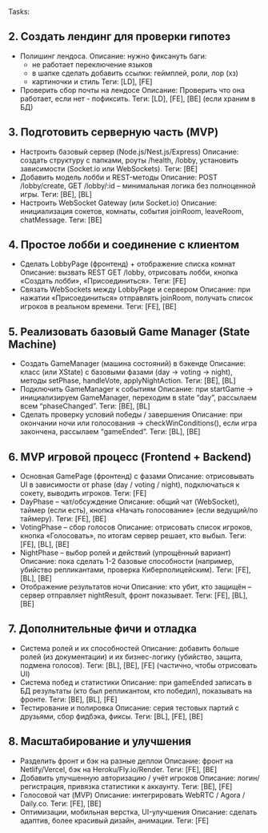 Tasks:

## 2. Создать лендинг для проверки гипотез

- Полишинг лендоса.
  Описание: нужно фиксануть баги: 
    - не работает переключение языков
    - в шапке сделать добавить ссылки: геймплей, роли, лор (хз)
    - картиночки и стиль
  Теги: [LD], [FE]
- Проверить сбор почты на лендосе
  Описание: Проверить что она работает, если нет - пофиксить. 
  Теги: [LD], [FE], [BE] (если храним в БД)

## 3. Подготовить серверную часть (MVP)

- Настроить базовый сервер (Node.js/Nest.js/Express)
  Описание: создать структуру с папками, роуты /health, /lobby, установить зависимости (Socket.io или WebSockets).
  Теги: [BE]
- Добавить модель лобби и REST-методы
  Описание: POST /lobby/create, GET /lobby/:id – минимальная логика без полноценной игры.
  Теги: [BE], [BL]
- Настроить WebSocket Gateway (или Socket.io)
  Описание: инициализация сокетов, комнаты, события joinRoom, leaveRoom, chatMessage.
  Теги: [BE]

## 4. Простое лобби и соединение с клиентом

- Сделать LobbyPage (фронтенд) + отображение списка комнат
  Описание: вызвать REST GET /lobby, отрисовать лобби, кнопка «Создать лобби», «Присоединиться».
  Теги: [FE]
- Связать WebSockets между LobbyPage и сервером
  Описание: при нажатии «Присоединиться» отправлять joinRoom, получать список игроков в реальном времени.
  Теги: [FE], [BE]

## 5. Реализовать базовый Game Manager (State Machine)

- Создать GameManager (машина состояний) в бэкенде
  Описание: класс (или XState) с базовыми фазами (day → voting → night), методы setPhase, handleVote, applyNightAction.
  Теги: [BE], [BL]
- Подключить GameManager к событиям
  Описание: при startGame → инициализируем GameManager, переходим в state “day”, рассылаем всем “phaseChanged”.
  Теги: [BE], [BL]
- Сделать проверку условий победы / завершения
  Описание: при окончании ночи или голосования → checkWinConditions(), если игра закончена, рассылаем “gameEnded”.
  Теги: [BL], [BE]

## 6. MVP игровой процесс (Frontend + Backend)

- Основная GamePage (фронтенд) с фазами
  Описание: отрисовывать UI в зависимости от phase (day / voting / night), подключаться к сокету, выводить игроков.
  Теги: [FE]
- DayPhase – чат/обсуждение
  Описание: общий чат (WebSocket), таймер (если есть), кнопка «Начать голосование» (если ведущий/по таймеру).
  Теги: [FE], [BE]
- VotingPhase – сбор голосов
  Описание: отрисовать список игроков, кнопка «Голосовать», по итогам сервер решает, кто выбыл.
  Теги: [FE], [BL], [BE]
- NightPhase – выбор ролей и действий (упрощённый вариант)
  Описание: пока сделать 1-2 базовые способности (например, убийство репликантами, проверка Киберполицейским).
  Теги: [FE], [BL], [BE]
- Отображение результатов ночи
  Описание: кто убит, кто защищён – сервер отправляет nightResult, фронт показывает.
  Теги: [FE], [BL], [BE]

## 7. Дополнительные фичи и отладка

- Система ролей и их способностей
  Описание: добавить больше ролей (из документации) и их бизнес-логику (убийство, защита, подмена голосов).
  Теги: [BL], [BE], [FE] (частично, чтобы отрисовать UI)
- Система побед и статистики
  Описание: при gameEnded записать в БД результаты (кто был репликантом, кто победил), показывать на фронте.
  Теги: [BE], [BL], [FE]
- Тестирование и полировка
  Описание: серия тестовых партий с друзьями, сбор фидбэка, фиксы.
  Теги: [BL], [FE], [BE]

## 8. Масштабирование и улучшения

- Разделить фронт и бэк на разные деплои
  Описание: фронт на Netlify/Vercel, бэк на Heroku/Fly.io/Render.
  Теги: [FE], [BE]
- Добавить улучшенную авторизацию / учёт игроков
  Описание: логин/регистрация, привязка статистики к аккаунту.
  Теги: [BE], [FE]
- Голосовой чат (MVP)
  Описание: интегрировать WebRTC / Agora / Daily.co.
  Теги: [FE], [BE]
- Оптимизации, мобильная верстка, UI-улучшения
  Описание: сделать адаптив, более красивый дизайн, анимации.
  Теги: [FE]
